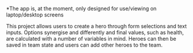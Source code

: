*The app is, at the moment, only designed for use/viewing on laptop/desktop screens

This project allows users to create a hero through form selections and text inputs. Options synergise and differently and final values, such as health, are calculated with a number of variables in mind. Heroes can then be saved in team state and users can add other heroes to the team. 

